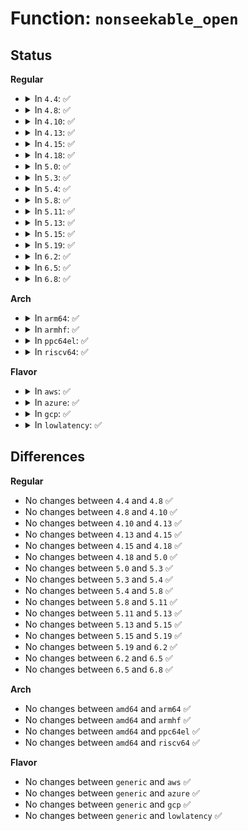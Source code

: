 # Function: <code>nonseekable_open</code>

## Status
<b>Regular</b>
<ul>
<li>
<details>
<summary>In <code>4.4</code>: ✅</summary>

```c
int nonseekable_open(struct inode *inode, struct file *filp);
```

**Collision:** Unique Global

**Inline:** No

**Transformation:** False

**Instances:**

```
In fs/open.c (ffffffff81209110)
Location: fs/open.c:1154
Inline: False
Direct callers:
  - arch/x86/kernel/cpu/microcode/core.c:microcode_open
  - kernel/power/user.c:snapshot_open
  - kernel/relay.c:relay_file_open
  - kernel/trace/trace.c:tracing_open_pipe
  - kernel/trace/trace.c:tracing_buffers_open
  - fs/libfs.c:simple_attr_open
  - fs/fuse/file.c:fuse_finish_open
  - fs/debugfs/file.c:u32_array_open
  - drivers/xen/xenbus/xenbus_dev_frontend.c:xenbus_file_open
  - drivers/xen/xenbus/xenbus_dev_backend.c:xenbus_backend_open
  - drivers/tty/tty_io.c:tty_open
  - drivers/char/virtio_console.c:port_fops_open
  - drivers/scsi/sg.c:sg_open
  - drivers/input/mousedev.c:mousedev_open
  - drivers/input/evdev.c:evdev_open
  - drivers/input/misc/uinput.c:uinput_open
  - drivers/watchdog/watchdog_dev.c:watchdog_open
  - net/rfkill/core.c:rfkill_fop_open
```
**Symbols:**

```
ffffffff81209110-ffffffff81209121: nonseekable_open (STB_GLOBAL)
```
</details>
</li>
<li>
<details>
<summary>In <code>4.8</code>: ✅</summary>

```c
int nonseekable_open(struct inode *inode, struct file *filp);
```

**Collision:** Unique Global

**Inline:** No

**Transformation:** False

**Instances:**

```
In fs/open.c (ffffffff8122edf0)
Location: fs/open.c:1165
Inline: False
Direct callers:
  - arch/x86/kernel/cpu/microcode/core.c:microcode_open
  - kernel/power/user.c:snapshot_open
  - kernel/relay.c:relay_file_open
  - kernel/trace/trace.c:tracing_buffers_open
  - kernel/trace/trace.c:tracing_open_pipe
  - fs/libfs.c:simple_attr_open
  - fs/fuse/file.c:fuse_finish_open
  - fs/debugfs/file.c:u32_array_open
  - drivers/xen/xenbus/xenbus_dev_frontend.c:xenbus_file_open
  - drivers/xen/xenbus/xenbus_dev_backend.c:xenbus_backend_open
  - drivers/tty/tty_io.c:tty_open
  - drivers/char/virtio_console.c:port_fops_open
  - drivers/scsi/sg.c:sg_open
  - drivers/input/mousedev.c:mousedev_open
  - drivers/input/evdev.c:evdev_open
  - drivers/input/misc/uinput.c:uinput_open
  - drivers/watchdog/watchdog_dev.c:watchdog_open
  - net/rfkill/core.c:rfkill_fop_open
```
**Symbols:**

```
ffffffff8122edf0-ffffffff8122ee01: nonseekable_open (STB_GLOBAL)
```
</details>
</li>
<li>
<details>
<summary>In <code>4.10</code>: ✅</summary>

```c
int nonseekable_open(struct inode *inode, struct file *filp);
```

**Collision:** Unique Global

**Inline:** No

**Transformation:** False

**Instances:**

```
In fs/open.c (ffffffff81241350)
Location: fs/open.c:1182
Inline: False
Direct callers:
  - arch/x86/kernel/cpu/microcode/core.c:microcode_open
  - kernel/power/user.c:snapshot_open
  - kernel/relay.c:relay_file_open
  - kernel/trace/trace.c:tracing_buffers_open
  - kernel/trace/trace.c:tracing_open_pipe
  - fs/libfs.c:simple_attr_open
  - fs/fuse/file.c:fuse_finish_open
  - fs/debugfs/file.c:u32_array_open
  - drivers/gpio/gpiolib.c:gpio_chrdev_open
  - drivers/xen/xenbus/xenbus_dev_frontend.c:xenbus_file_open
  - drivers/xen/xenbus/xenbus_dev_backend.c:xenbus_backend_open
  - drivers/tty/tty_io.c:tty_open
  - drivers/char/virtio_console.c:port_fops_open
  - drivers/scsi/sg.c:sg_open
  - drivers/input/mousedev.c:mousedev_open
  - drivers/input/evdev.c:evdev_open
  - drivers/input/misc/uinput.c:uinput_open
  - drivers/watchdog/watchdog_dev.c:watchdog_open
  - net/rfkill/core.c:rfkill_fop_open
```
**Symbols:**

```
ffffffff81241350-ffffffff81241361: nonseekable_open (STB_GLOBAL)
```
</details>
</li>
<li>
<details>
<summary>In <code>4.13</code>: ✅</summary>

```c
int nonseekable_open(struct inode *inode, struct file *filp);
```

**Collision:** Unique Global

**Inline:** No

**Transformation:** False

**Instances:**

```
In fs/open.c (ffffffff8124ca90)
Location: fs/open.c:1208
Inline: False
Direct callers:
  - arch/x86/kernel/cpu/microcode/core.c:microcode_open
  - kernel/power/user.c:snapshot_open
  - kernel/relay.c:relay_file_open
  - kernel/trace/trace.c:tracing_buffers_open
  - kernel/trace/trace.c:tracing_open_pipe
  - fs/libfs.c:simple_attr_open
  - fs/fuse/file.c:fuse_finish_open
  - fs/debugfs/file.c:u32_array_open
  - drivers/gpio/gpiolib.c:gpio_chrdev_open
  - drivers/xen/xenbus/xenbus_dev_frontend.c:xenbus_file_open
  - drivers/xen/xenbus/xenbus_dev_backend.c:xenbus_backend_open
  - drivers/tty/tty_io.c:tty_open
  - drivers/char/virtio_console.c:port_fops_open
  - drivers/scsi/sg.c:sg_open
  - drivers/input/mousedev.c:mousedev_open
  - drivers/input/evdev.c:evdev_open
  - drivers/input/misc/uinput.c:uinput_open
  - drivers/watchdog/watchdog_dev.c:watchdog_open
  - drivers/md/dm-ioctl.c:dm_open
  - net/rfkill/core.c:rfkill_fop_open
```
**Symbols:**

```
ffffffff8124ca90-ffffffff8124caa1: nonseekable_open (STB_GLOBAL)
```
</details>
</li>
<li>
<details>
<summary>In <code>4.15</code>: ✅</summary>

```c
int nonseekable_open(struct inode *inode, struct file *filp);
```

**Collision:** Unique Global

**Inline:** No

**Transformation:** False

**Instances:**

```
In fs/open.c (ffffffff8126ea00)
Location: fs/open.c:1208
Inline: False
Direct callers:
  - arch/x86/kernel/cpu/mcheck/dev-mcelog.c:mce_chrdev_open
  - arch/x86/kernel/cpu/microcode/core.c:microcode_open
  - kernel/power/user.c:snapshot_open
  - kernel/relay.c:relay_file_open
  - kernel/trace/trace.c:tracing_buffers_open
  - kernel/trace/trace.c:tracing_open_pipe
  - fs/libfs.c:simple_attr_open
  - fs/fuse/file.c:fuse_finish_open
  - fs/debugfs/file.c:u32_array_open
  - drivers/gpio/gpiolib.c:gpio_chrdev_open
  - drivers/xen/xenbus/xenbus_dev_frontend.c:xenbus_file_open
  - drivers/xen/xenbus/xenbus_dev_backend.c:xenbus_backend_open
  - drivers/xen/mcelog.c:xen_mce_chrdev_open
  - drivers/tty/tty_io.c:tty_open
  - drivers/char/virtio_console.c:port_fops_open
  - drivers/scsi/sg.c:sg_open
  - drivers/input/mousedev.c:mousedev_open
  - drivers/input/evdev.c:evdev_open
  - drivers/input/misc/uinput.c:uinput_open
  - drivers/watchdog/watchdog_dev.c:watchdog_open
  - drivers/md/dm-ioctl.c:dm_open
  - net/rfkill/core.c:rfkill_fop_open
```
**Symbols:**

```
ffffffff8126ea00-ffffffff8126ea11: nonseekable_open (STB_GLOBAL)
```
</details>
</li>
<li>
<details>
<summary>In <code>4.18</code>: ✅</summary>

```c
int nonseekable_open(struct inode *inode, struct file *filp);
```

**Collision:** Unique Global

**Inline:** No

**Transformation:** False

**Instances:**

```
In fs/open.c (ffffffff812945d0)
Location: fs/open.c:1249
Inline: False
Direct callers:
  - arch/x86/kernel/cpu/mcheck/dev-mcelog.c:mce_chrdev_open
  - arch/x86/kernel/cpu/microcode/core.c:microcode_open
  - kernel/power/user.c:snapshot_open
  - kernel/relay.c:relay_file_open
  - kernel/trace/trace.c:tracing_buffers_open
  - kernel/trace/trace.c:tracing_open_pipe
  - fs/libfs.c:simple_attr_open
  - fs/fuse/file.c:fuse_finish_open
  - fs/debugfs/file.c:u32_array_open
  - drivers/gpio/gpiolib.c:gpio_chrdev_open
  - drivers/xen/xenbus/xenbus_dev_frontend.c:xenbus_file_open
  - drivers/xen/xenbus/xenbus_dev_backend.c:xenbus_backend_open
  - drivers/xen/mcelog.c:xen_mce_chrdev_open
  - drivers/tty/tty_io.c:tty_open
  - drivers/char/virtio_console.c:port_fops_open
  - drivers/scsi/sg.c:sg_open
  - drivers/input/mousedev.c:mousedev_open
  - drivers/input/evdev.c:evdev_open
  - drivers/input/misc/uinput.c:uinput_open
  - drivers/watchdog/watchdog_dev.c:watchdog_open
  - drivers/md/dm-ioctl.c:dm_open
  - net/rfkill/core.c:rfkill_fop_open
```
**Symbols:**

```
ffffffff812945d0-ffffffff812945e1: nonseekable_open (STB_GLOBAL)
```
</details>
</li>
<li>
<details>
<summary>In <code>5.0</code>: ✅</summary>

```c
int nonseekable_open(struct inode *inode, struct file *filp);
```

**Collision:** Unique Global

**Inline:** No

**Transformation:** False

**Instances:**

```
In fs/open.c (ffffffff812a92f0)
Location: fs/open.c:1216
Inline: False
Direct callers:
  - arch/x86/kernel/cpu/mce/dev-mcelog.c:mce_chrdev_open
  - arch/x86/kernel/cpu/microcode/core.c:microcode_open
  - kernel/power/user.c:snapshot_open
  - kernel/relay.c:relay_file_open
  - kernel/trace/trace.c:tracing_buffers_open
  - kernel/trace/trace.c:tracing_open_pipe
  - fs/libfs.c:simple_attr_open
  - fs/fuse/file.c:fuse_finish_open
  - fs/debugfs/file.c:u32_array_open
  - drivers/gpio/gpiolib.c:gpio_chrdev_open
  - drivers/xen/xenbus/xenbus_dev_frontend.c:xenbus_file_open
  - drivers/xen/xenbus/xenbus_dev_backend.c:xenbus_backend_open
  - drivers/xen/mcelog.c:xen_mce_chrdev_open
  - drivers/tty/tty_io.c:tty_open
  - drivers/char/virtio_console.c:port_fops_open
  - drivers/scsi/sg.c:sg_open
  - drivers/input/mousedev.c:mousedev_open
  - drivers/input/evdev.c:evdev_open
  - drivers/input/misc/uinput.c:uinput_open
  - drivers/watchdog/watchdog_dev.c:watchdog_open
  - drivers/md/dm-ioctl.c:dm_open
  - net/rfkill/core.c:rfkill_fop_open
```
**Symbols:**

```
ffffffff812a92f0-ffffffff812a9301: nonseekable_open (STB_GLOBAL)
```
</details>
</li>
<li>
<details>
<summary>In <code>5.3</code>: ✅</summary>

```c
int nonseekable_open(struct inode *inode, struct file *filp);
```

**Collision:** Unique Global

**Inline:** No

**Transformation:** False

**Instances:**

```
In fs/open.c (ffffffff812c5a10)
Location: fs/open.c:1236
Inline: False
Direct callers:
  - arch/x86/kernel/cpu/mce/dev-mcelog.c:mce_chrdev_open
  - kernel/power/user.c:snapshot_open
  - kernel/relay.c:relay_file_open
  - kernel/trace/trace.c:tracing_buffers_open
  - kernel/trace/trace.c:tracing_open_pipe
  - fs/libfs.c:simple_attr_open
  - fs/fuse/file.c:fuse_finish_open
  - fs/debugfs/file.c:u32_array_open
  - drivers/gpio/gpiolib.c:gpio_chrdev_open
  - drivers/xen/xenbus/xenbus_dev_backend.c:xenbus_backend_open
  - drivers/xen/mcelog.c:xen_mce_chrdev_open
  - drivers/tty/tty_io.c:tty_open
  - drivers/char/virtio_console.c:port_fops_open
  - drivers/scsi/sg.c:sg_open
  - drivers/md/dm-ioctl.c:dm_open
```
**Symbols:**

```
ffffffff812c5a10-ffffffff812c5a21: nonseekable_open (STB_GLOBAL)
```
</details>
</li>
<li>
<details>
<summary>In <code>5.4</code>: ✅</summary>

```c
int nonseekable_open(struct inode *inode, struct file *filp);
```

**Collision:** Unique Global

**Inline:** No

**Transformation:** False

**Instances:**

```
In fs/open.c (ffffffff812d7420)
Location: fs/open.c:1241
Inline: False
Direct callers:
  - arch/x86/kernel/cpu/mce/dev-mcelog.c:mce_chrdev_open
  - kernel/power/user.c:snapshot_open
  - kernel/relay.c:relay_file_open
  - kernel/trace/trace.c:tracing_buffers_open
  - kernel/trace/trace.c:tracing_open_pipe
  - fs/libfs.c:simple_attr_open
  - fs/fuse/file.c:fuse_finish_open
  - fs/debugfs/file.c:u32_array_open
  - drivers/gpio/gpiolib.c:gpio_chrdev_open
  - drivers/xen/xenbus/xenbus_dev_backend.c:xenbus_backend_open
  - drivers/xen/mcelog.c:xen_mce_chrdev_open
  - drivers/tty/tty_io.c:tty_open
  - drivers/char/virtio_console.c:port_fops_open
  - drivers/scsi/sg.c:sg_open
  - drivers/md/dm-ioctl.c:dm_open
```
**Symbols:**

```
ffffffff812d7420-ffffffff812d7431: nonseekable_open (STB_GLOBAL)
```
</details>
</li>
<li>
<details>
<summary>In <code>5.8</code>: ✅</summary>

```c
int nonseekable_open(struct inode *inode, struct file *filp);
```

**Collision:** Unique Global

**Inline:** No

**Transformation:** False

**Instances:**

```
In fs/open.c (ffffffff8130d5f0)
Location: fs/open.c:1348
Inline: False
Direct callers:
  - arch/x86/kernel/cpu/mce/dev-mcelog.c:mce_chrdev_open
  - kernel/power/user.c:snapshot_open
  - kernel/relay.c:relay_file_open
  - kernel/trace/trace.c:tracing_buffers_open
  - kernel/trace/trace.c:tracing_open_pipe
  - fs/libfs.c:simple_attr_open
  - fs/fuse/file.c:fuse_finish_open
  - fs/debugfs/file.c:u32_array_open
  - drivers/gpio/gpiolib.c:gpio_chrdev_open
  - drivers/xen/xenbus/xenbus_dev_backend.c:xenbus_backend_open
  - drivers/xen/mcelog.c:xen_mce_chrdev_open
  - drivers/tty/tty_io.c:tty_open
  - drivers/char/virtio_console.c:port_fops_open
  - drivers/scsi/sg.c:sg_open
  - drivers/md/dm-ioctl.c:dm_open
```
**Symbols:**

```
ffffffff8130d5f0-ffffffff8130d601: nonseekable_open (STB_GLOBAL)
```
</details>
</li>
<li>
<details>
<summary>In <code>5.11</code>: ✅</summary>

```c
int nonseekable_open(struct inode *inode, struct file *filp);
```

**Collision:** Unique Global

**Inline:** No

**Transformation:** False

**Instances:**

```
In fs/open.c (ffffffff81319550)
Location: fs/open.c:1363
Inline: False
Direct callers:
  - arch/x86/kernel/cpu/mce/dev-mcelog.c:mce_chrdev_open
  - kernel/power/user.c:snapshot_open
  - kernel/relay.c:relay_file_open
  - kernel/trace/trace.c:tracing_buffers_open
  - kernel/trace/trace.c:tracing_open_pipe
  - fs/libfs.c:simple_attr_open
  - fs/fuse/file.c:fuse_finish_open
  - fs/debugfs/file.c:u32_array_open
  - drivers/gpio/gpiolib-cdev.c:gpio_chrdev_open
  - drivers/xen/xenbus/xenbus_dev_backend.c:xenbus_backend_open
  - drivers/xen/mcelog.c:xen_mce_chrdev_open
  - drivers/tty/tty_io.c:tty_open
  - drivers/char/virtio_console.c:port_fops_open
  - drivers/scsi/sg.c:sg_open
  - drivers/md/dm-ioctl.c:dm_open
```
**Symbols:**

```
ffffffff81319550-ffffffff81319561: nonseekable_open (STB_GLOBAL)
```
</details>
</li>
<li>
<details>
<summary>In <code>5.13</code>: ✅</summary>

```c
int nonseekable_open(struct inode *inode, struct file *filp);
```

**Collision:** Unique Global

**Inline:** No

**Transformation:** False

**Instances:**

```
In fs/open.c (ffffffff8131f720)
Location: fs/open.c:1385
Inline: False
Direct callers:
  - arch/x86/kernel/cpu/mce/dev-mcelog.c:mce_chrdev_open
  - kernel/power/user.c:snapshot_open
  - kernel/relay.c:relay_file_open
  - kernel/trace/trace.c:tracing_buffers_open
  - kernel/trace/trace.c:tracing_open_pipe
  - fs/libfs.c:simple_attr_open
  - fs/fuse/file.c:fuse_finish_open
  - fs/debugfs/file.c:u32_array_open
  - drivers/gpio/gpiolib-cdev.c:gpio_chrdev_open
  - drivers/xen/xenbus/xenbus_dev_backend.c:xenbus_backend_open
  - drivers/xen/mcelog.c:xen_mce_chrdev_open
  - drivers/tty/tty_io.c:tty_open
  - drivers/char/virtio_console.c:port_fops_open
  - drivers/scsi/sg.c:sg_open
  - drivers/md/dm-ioctl.c:dm_open
```
**Symbols:**

```
ffffffff8131f720-ffffffff8131f731: nonseekable_open (STB_GLOBAL)
```
</details>
</li>
<li>
<details>
<summary>In <code>5.15</code>: ✅</summary>

```c
int nonseekable_open(struct inode *inode, struct file *filp);
```

**Collision:** Unique Global

**Inline:** No

**Transformation:** False

**Instances:**

```
In fs/open.c (ffffffff8136cbf0)
Location: fs/open.c:1403
Inline: False
Direct callers:
  - arch/x86/kernel/cpu/mce/dev-mcelog.c:mce_chrdev_open
  - kernel/power/user.c:snapshot_open
  - kernel/relay.c:relay_file_open
  - kernel/trace/trace.c:tracing_buffers_open
  - kernel/trace/trace.c:tracing_open_pipe
  - fs/libfs.c:simple_attr_open
  - fs/fuse/file.c:fuse_finish_open
  - fs/debugfs/file.c:u32_array_open
  - drivers/gpio/gpiolib-cdev.c:gpio_chrdev_open
  - drivers/xen/xenbus/xenbus_dev_backend.c:xenbus_backend_open
  - drivers/xen/mcelog.c:xen_mce_chrdev_open
  - drivers/tty/tty_io.c:tty_open
  - drivers/char/virtio_console.c:port_fops_open
  - drivers/scsi/sg.c:sg_open
  - drivers/md/dm-ioctl.c:dm_open
```
**Symbols:**

```
ffffffff8136cbf0-ffffffff8136cc01: nonseekable_open (STB_GLOBAL)
```
</details>
</li>
<li>
<details>
<summary>In <code>5.19</code>: ✅</summary>

```c
int nonseekable_open(struct inode *inode, struct file *filp);
```

**Collision:** Unique Global

**Inline:** No

**Transformation:** False

**Instances:**

```
In fs/open.c (ffffffff813eaf90)
Location: fs/open.c:1470
Inline: False
Direct callers:
  - arch/x86/kernel/cpu/mce/dev-mcelog.c:mce_chrdev_open
  - kernel/power/user.c:snapshot_open
  - kernel/relay.c:relay_file_open
  - kernel/trace/trace.c:tracing_buffers_open
  - kernel/trace/trace.c:tracing_open_pipe
  - fs/libfs.c:simple_attr_open
  - fs/fuse/file.c:fuse_finish_open
  - fs/debugfs/file.c:u32_array_open
  - drivers/gpio/gpiolib-cdev.c:gpio_chrdev_open
  - drivers/xen/xenbus/xenbus_dev_backend.c:xenbus_backend_open
  - drivers/xen/mcelog.c:xen_mce_chrdev_open
  - drivers/tty/tty_io.c:tty_open
  - drivers/char/virtio_console.c:port_fops_open
  - drivers/scsi/sg.c:sg_open
  - drivers/md/dm-ioctl.c:dm_open
```
**Symbols:**

```
ffffffff813eaf90-ffffffff813eafa7: nonseekable_open (STB_GLOBAL)
```
</details>
</li>
<li>
<details>
<summary>In <code>6.2</code>: ✅</summary>

```c
int nonseekable_open(struct inode *inode, struct file *filp);
```

**Collision:** Unique Global

**Inline:** No

**Transformation:** False

**Instances:**

```
In fs/open.c (ffffffff814731c0)
Location: fs/open.c:1503
Inline: False
Direct callers:
  - arch/x86/kernel/cpu/mce/dev-mcelog.c:mce_chrdev_open
  - kernel/power/user.c:snapshot_open
  - kernel/relay.c:relay_file_open
  - kernel/trace/trace.c:tracing_buffers_open
  - kernel/trace/trace.c:tracing_open_pipe
  - fs/libfs.c:simple_attr_open
  - fs/fuse/file.c:fuse_finish_open
  - fs/debugfs/file.c:u32_array_open
  - drivers/gpio/gpiolib-cdev.c:gpio_chrdev_open
  - drivers/xen/xenbus/xenbus_dev_backend.c:xenbus_backend_open
  - drivers/xen/mcelog.c:xen_mce_chrdev_open
  - drivers/tty/tty_io.c:tty_open
  - drivers/char/virtio_console.c:port_fops_open
  - drivers/scsi/sg.c:sg_open
  - drivers/md/dm-ioctl.c:dm_open
```
**Symbols:**

```
ffffffff814731c0-ffffffff814731d7: nonseekable_open (STB_GLOBAL)
```
</details>
</li>
<li>
<details>
<summary>In <code>6.5</code>: ✅</summary>

```c
int nonseekable_open(struct inode *inode, struct file *filp);
```

**Collision:** Unique Global

**Inline:** No

**Transformation:** False

**Instances:**

```
In fs/open.c (ffffffff814a7930)
Location: fs/open.c:1599
Inline: False
Direct callers:
  - arch/x86/kernel/cpu/mce/dev-mcelog.c:mce_chrdev_open
  - kernel/power/user.c:snapshot_open
  - kernel/relay.c:relay_file_open
  - kernel/trace/trace.c:tracing_buffers_open
  - kernel/trace/trace.c:tracing_open_pipe
  - fs/libfs.c:simple_attr_open
  - fs/fuse/file.c:fuse_finish_open
  - fs/debugfs/file.c:u32_array_open
  - drivers/gpio/gpiolib-cdev.c:gpio_chrdev_open
  - drivers/xen/xenbus/xenbus_dev_backend.c:xenbus_backend_open
  - drivers/xen/mcelog.c:xen_mce_chrdev_open
  - drivers/tty/tty_io.c:tty_open
  - drivers/char/virtio_console.c:port_fops_open
  - drivers/scsi/sg.c:sg_open
  - drivers/md/dm-ioctl.c:dm_open
```
**Symbols:**

```
ffffffff814a7930-ffffffff814a7947: nonseekable_open (STB_GLOBAL)
```
</details>
</li>
<li>
<details>
<summary>In <code>6.8</code>: ✅</summary>

```c
int nonseekable_open(struct inode *inode, struct file *filp);
```

**Collision:** Unique Global

**Inline:** No

**Transformation:** False

**Instances:**

```
In fs/open.c (ffffffff814d8960)
Location: fs/open.c:1617
Inline: False
Direct callers:
  - arch/x86/kernel/cpu/mce/dev-mcelog.c:mce_chrdev_open
  - kernel/power/user.c:snapshot_open
  - kernel/relay.c:relay_file_open
  - kernel/trace/trace.c:tracing_buffers_open
  - kernel/trace/trace.c:tracing_open_pipe
  - fs/libfs.c:simple_attr_open
  - fs/fuse/file.c:fuse_finish_open
  - fs/debugfs/file.c:u32_array_open
  - drivers/gpio/gpiolib-cdev.c:gpio_chrdev_open
  - drivers/xen/xenbus/xenbus_dev_backend.c:xenbus_backend_open
  - drivers/xen/mcelog.c:xen_mce_chrdev_open
  - drivers/tty/tty_io.c:tty_open
  - drivers/char/virtio_console.c:port_fops_open
  - drivers/scsi/sg.c:sg_open
  - drivers/md/dm-ioctl.c:dm_open
```
**Symbols:**

```
ffffffff814d8960-ffffffff814d8977: nonseekable_open (STB_GLOBAL)
```
</details>
</li>
</ul>
<b>Arch</b>
<ul>
<li>
<details>
<summary>In <code>arm64</code>: ✅</summary>

```c
int nonseekable_open(struct inode *inode, struct file *filp);
```

**Collision:** Unique Global

**Inline:** No

**Transformation:** False

**Instances:**

```
In fs/open.c (ffff80001037c748)
Location: fs/open.c:1241
Inline: False
Direct callers:
  - kernel/relay.c:relay_file_open
  - kernel/trace/trace.c:tracing_buffers_open
  - kernel/trace/trace.c:tracing_open_pipe
  - fs/libfs.c:simple_attr_open
  - fs/fuse/file.c:fuse_finish_open
  - fs/debugfs/file.c:u32_array_open
  - drivers/gpio/gpiolib.c:gpio_chrdev_open
  - drivers/xen/xenbus/xenbus_dev_backend.c:xenbus_backend_open
  - drivers/tty/tty_io.c:tty_open
  - drivers/char/virtio_console.c:port_fops_open
  - drivers/scsi/sg.c:sg_open
  - drivers/md/dm-ioctl.c:dm_open
  - drivers/mmc/core/block.c:mmc_rpmb_chrdev_open
```
**Symbols:**

```
ffff80001037c748-ffff80001037c77c: nonseekable_open (STB_GLOBAL)
```
</details>
</li>
<li>
<details>
<summary>In <code>armhf</code>: ✅</summary>

```c
int nonseekable_open(struct inode *inode, struct file *filp);
```

**Collision:** Unique Global

**Inline:** No

**Transformation:** False

**Instances:**

```
In fs/open.c (c05671a8)
Location: fs/open.c:1241
Inline: False
Direct callers:
  - kernel/power/user.c:snapshot_open
  - kernel/relay.c:relay_file_open
  - kernel/trace/trace.c:tracing_buffers_open
  - kernel/trace/trace.c:tracing_open_pipe
  - fs/libfs.c:simple_attr_open
  - fs/fuse/file.c:fuse_finish_open
  - fs/debugfs/file.c:u32_array_open
  - drivers/gpio/gpiolib.c:gpio_chrdev_open
  - drivers/tty/tty_io.c:tty_open
  - drivers/char/virtio_console.c:port_fops_open
  - drivers/scsi/sg.c:sg_open
  - drivers/md/dm-ioctl.c:dm_open
  - drivers/mmc/core/block.c:mmc_rpmb_chrdev_open
```
**Symbols:**

```
c05671a8-c05671d0: nonseekable_open (STB_GLOBAL)
```
</details>
</li>
<li>
<details>
<summary>In <code>ppc64el</code>: ✅</summary>

```c
int nonseekable_open(struct inode *inode, struct file *filp);
```

**Collision:** Unique Global

**Inline:** No

**Transformation:** False

**Instances:**

```
In fs/open.c (c0000000004718f0)
Location: fs/open.c:1241
Inline: False
Direct callers:
  - kernel/relay.c:relay_file_open
  - kernel/trace/trace.c:tracing_buffers_open
  - kernel/trace/trace.c:tracing_open_pipe
  - fs/libfs.c:simple_attr_open
  - fs/fuse/file.c:fuse_finish_open
  - fs/debugfs/file.c:u32_array_open
  - drivers/gpio/gpiolib.c:gpio_chrdev_open
  - drivers/tty/tty_io.c:tty_open
  - drivers/char/virtio_console.c:port_fops_open
  - drivers/scsi/sg.c:sg_open
  - drivers/md/dm-ioctl.c:dm_open
```
**Symbols:**

```
c0000000004718f0-c00000000047190c: nonseekable_open (STB_GLOBAL)
```
</details>
</li>
<li>
<details>
<summary>In <code>riscv64</code>: ✅</summary>

```c
int nonseekable_open(struct inode *inode, struct file *filp);
```

**Collision:** Unique Global

**Inline:** No

**Transformation:** False

**Instances:**

```
In fs/open.c (ffffffe000252b98)
Location: fs/open.c:1241
Inline: False
Direct callers:
  - kernel/relay.c:relay_file_open
  - kernel/trace/trace.c:tracing_buffers_open
  - kernel/trace/trace.c:tracing_open_pipe
  - fs/libfs.c:simple_attr_open
  - fs/fuse/file.c:fuse_finish_open
  - fs/debugfs/file.c:u32_array_open
  - drivers/gpio/gpiolib.c:gpio_chrdev_open
  - drivers/tty/tty_io.c:tty_open
  - drivers/char/virtio_console.c:port_fops_open
  - drivers/scsi/sg.c:sg_open
  - drivers/md/dm-ioctl.c:dm_open
  - drivers/mmc/core/block.c:mmc_rpmb_chrdev_open
```
**Symbols:**

```
ffffffe000252b98-ffffffe000252bc0: nonseekable_open (STB_GLOBAL)
```
</details>
</li>
</ul>
<b>Flavor</b>
<ul>
<li>
<details>
<summary>In <code>aws</code>: ✅</summary>

```c
int nonseekable_open(struct inode *inode, struct file *filp);
```

**Collision:** Unique Global

**Inline:** No

**Transformation:** False

**Instances:**

```
In fs/open.c (ffffffff812cfa00)
Location: fs/open.c:1241
Inline: False
Direct callers:
  - arch/x86/kernel/cpu/mce/dev-mcelog.c:mce_chrdev_open
  - kernel/power/user.c:snapshot_open
  - kernel/relay.c:relay_file_open
  - kernel/trace/trace.c:tracing_buffers_open
  - kernel/trace/trace.c:tracing_open_pipe
  - fs/libfs.c:simple_attr_open
  - fs/fuse/file.c:fuse_finish_open
  - fs/debugfs/file.c:u32_array_open
  - drivers/gpio/gpiolib.c:gpio_chrdev_open
  - drivers/xen/xenbus/xenbus_dev_backend.c:xenbus_backend_open
  - drivers/xen/mcelog.c:xen_mce_chrdev_open
  - drivers/tty/tty_io.c:tty_open
  - drivers/char/virtio_console.c:port_fops_open
  - drivers/scsi/sg.c:sg_open
  - drivers/md/dm-ioctl.c:dm_open
```
**Symbols:**

```
ffffffff812cfa00-ffffffff812cfa11: nonseekable_open (STB_GLOBAL)
```
</details>
</li>
<li>
<details>
<summary>In <code>azure</code>: ✅</summary>

```c
int nonseekable_open(struct inode *inode, struct file *filp);
```

**Collision:** Unique Global

**Inline:** No

**Transformation:** False

**Instances:**

```
In fs/open.c (ffffffff812c0680)
Location: fs/open.c:1241
Inline: False
Direct callers:
  - arch/x86/kernel/cpu/mce/dev-mcelog.c:mce_chrdev_open
  - kernel/power/user.c:snapshot_open
  - kernel/relay.c:relay_file_open
  - kernel/trace/trace.c:tracing_buffers_open
  - kernel/trace/trace.c:tracing_open_pipe
  - fs/libfs.c:simple_attr_open
  - fs/fuse/file.c:fuse_finish_open
  - fs/debugfs/file.c:u32_array_open
  - drivers/gpio/gpiolib.c:gpio_chrdev_open
  - drivers/tty/tty_io.c:tty_open
  - drivers/char/virtio_console.c:port_fops_open
  - drivers/scsi/sg.c:sg_open
  - drivers/md/dm-ioctl.c:dm_open
```
**Symbols:**

```
ffffffff812c0680-ffffffff812c0691: nonseekable_open (STB_GLOBAL)
```
</details>
</li>
<li>
<details>
<summary>In <code>gcp</code>: ✅</summary>

```c
int nonseekable_open(struct inode *inode, struct file *filp);
```

**Collision:** Unique Global

**Inline:** No

**Transformation:** False

**Instances:**

```
In fs/open.c (ffffffff812cd810)
Location: fs/open.c:1241
Inline: False
Direct callers:
  - arch/x86/kernel/cpu/mce/dev-mcelog.c:mce_chrdev_open
  - kernel/power/user.c:snapshot_open
  - kernel/relay.c:relay_file_open
  - kernel/trace/trace.c:tracing_buffers_open
  - kernel/trace/trace.c:tracing_open_pipe
  - fs/libfs.c:simple_attr_open
  - fs/fuse/file.c:fuse_finish_open
  - fs/debugfs/file.c:u32_array_open
  - drivers/gpio/gpiolib.c:gpio_chrdev_open
  - drivers/xen/xenbus/xenbus_dev_backend.c:xenbus_backend_open
  - drivers/xen/mcelog.c:xen_mce_chrdev_open
  - drivers/tty/tty_io.c:tty_open
  - drivers/char/virtio_console.c:port_fops_open
  - drivers/scsi/sg.c:sg_open
  - drivers/md/dm-ioctl.c:dm_open
```
**Symbols:**

```
ffffffff812cd810-ffffffff812cd821: nonseekable_open (STB_GLOBAL)
```
</details>
</li>
<li>
<details>
<summary>In <code>lowlatency</code>: ✅</summary>

```c
int nonseekable_open(struct inode *inode, struct file *filp);
```

**Collision:** Unique Global

**Inline:** No

**Transformation:** False

**Instances:**

```
In fs/open.c (ffffffff812de620)
Location: fs/open.c:1241
Inline: False
Direct callers:
  - arch/x86/kernel/cpu/mce/dev-mcelog.c:mce_chrdev_open
  - kernel/power/user.c:snapshot_open
  - kernel/relay.c:relay_file_open
  - kernel/trace/trace.c:tracing_buffers_open
  - kernel/trace/trace.c:tracing_open_pipe
  - fs/libfs.c:simple_attr_open
  - fs/fuse/file.c:fuse_finish_open
  - fs/debugfs/file.c:u32_array_open
  - drivers/gpio/gpiolib.c:gpio_chrdev_open
  - drivers/xen/xenbus/xenbus_dev_backend.c:xenbus_backend_open
  - drivers/xen/mcelog.c:xen_mce_chrdev_open
  - drivers/tty/tty_io.c:tty_open
  - drivers/char/virtio_console.c:port_fops_open
  - drivers/scsi/sg.c:sg_open
  - drivers/md/dm-ioctl.c:dm_open
```
**Symbols:**

```
ffffffff812de620-ffffffff812de631: nonseekable_open (STB_GLOBAL)
```
</details>
</li>
</ul>

## Differences
<b>Regular</b>
<ul>
<li>
No changes between <code>4.4</code> and <code>4.8</code> ✅
</li>
<li>
No changes between <code>4.8</code> and <code>4.10</code> ✅
</li>
<li>
No changes between <code>4.10</code> and <code>4.13</code> ✅
</li>
<li>
No changes between <code>4.13</code> and <code>4.15</code> ✅
</li>
<li>
No changes between <code>4.15</code> and <code>4.18</code> ✅
</li>
<li>
No changes between <code>4.18</code> and <code>5.0</code> ✅
</li>
<li>
No changes between <code>5.0</code> and <code>5.3</code> ✅
</li>
<li>
No changes between <code>5.3</code> and <code>5.4</code> ✅
</li>
<li>
No changes between <code>5.4</code> and <code>5.8</code> ✅
</li>
<li>
No changes between <code>5.8</code> and <code>5.11</code> ✅
</li>
<li>
No changes between <code>5.11</code> and <code>5.13</code> ✅
</li>
<li>
No changes between <code>5.13</code> and <code>5.15</code> ✅
</li>
<li>
No changes between <code>5.15</code> and <code>5.19</code> ✅
</li>
<li>
No changes between <code>5.19</code> and <code>6.2</code> ✅
</li>
<li>
No changes between <code>6.2</code> and <code>6.5</code> ✅
</li>
<li>
No changes between <code>6.5</code> and <code>6.8</code> ✅
</li>
</ul>
<b>Arch</b>
<ul>
<li>
No changes between <code>amd64</code> and <code>arm64</code> ✅
</li>
<li>
No changes between <code>amd64</code> and <code>armhf</code> ✅
</li>
<li>
No changes between <code>amd64</code> and <code>ppc64el</code> ✅
</li>
<li>
No changes between <code>amd64</code> and <code>riscv64</code> ✅
</li>
</ul>
<b>Flavor</b>
<ul>
<li>
No changes between <code>generic</code> and <code>aws</code> ✅
</li>
<li>
No changes between <code>generic</code> and <code>azure</code> ✅
</li>
<li>
No changes between <code>generic</code> and <code>gcp</code> ✅
</li>
<li>
No changes between <code>generic</code> and <code>lowlatency</code> ✅
</li>
</ul>
